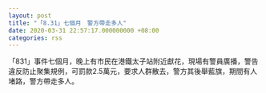 ```yaml
---
layout: post
title: "「8.31」七個月　警方帶走多人"
date: 2020-03-31 22:57:17.000000000 +08:00
categories: rss
---
```


「831」事件七個月，晚上有市民在港鐵太子站附近獻花，現場有警員廣播，警告違反防止聚集規例，可罰款2.5萬元，要求人群散去，警方其後舉藍旗，期間有人堵路，警方帶走多人。
